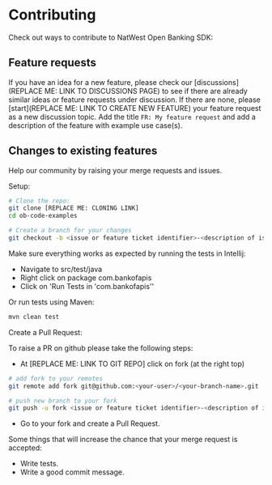 # Contributing

Check out ways to contribute to NatWest Open Banking SDK:

## Feature requests

If you have an idea for a new feature, please check our [discussions](REPLACE ME: LINK TO DISCUSSIONS PAGE) to see if
there are already similar ideas or feature requests under discussion. If there are none, please [start](REPLACE ME: LINK
TO CREATE NEW FEATURE) your feature request as a new discussion topic. Add the title `FR: My feature request` and add a
description of the feature with example use case(s).

## Changes to existing features

Help our community by raising your merge requests and issues.

Setup:

```bash
# Clone the repo:
git clone [REPLACE ME: CLONING LINK]
cd ob-code-examples

# Create a branch for your changes
git checkout -b <issue or feature ticket identifier>-<description of issue or feature>
```

Make sure everything works as expected by running the tests in Intellij:

* Navigate to src/test/java
* Right click on package com.bankofapis
* Click on 'Run Tests in 'com.bankofapis''

Or run tests using Maven:

```bash
mvn clean test
```

Create a Pull Request:

To raise a PR on github please take the following steps:

- At [REPLACE ME: LINK TO GIT REPO] click on fork (at the right top)

```bash
# add fork to your remotes
git remote add fork git@github.com:<your-user>/<your-branch-name>.git

# push new branch to your fork
git push -u fork <issue or feature ticket identifier>-<description of issue or feature>
```

- Go to your fork and create a Pull Request.

Some things that will increase the chance that your merge request is accepted:

- Write tests.
- Write a good commit message.